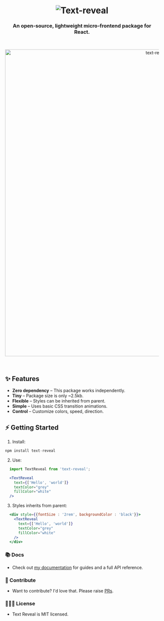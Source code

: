<h1 align="center">
<img src='https://raw.githubusercontent.com/Raj00377/text-reveal/update/readme/assets/text-reveal-with-bg.png' alt='Text-reveal' />
</h1>
<h3 align="center">
  An open-source, lightweight micro-frontend package for React.
</h3>
<br/>
<p align="center">
    <img src="https://raw.githubusercontent.com/Raj00377/text-reveal/update/readme/assets/ScreenRecording2024-05-14at8.21.14PM-ezgif.com-video-to-gif-converter.gif" width="1000" alt="text-reveal-gif" />
</p>

<br>

✨ Features 
---------------

* **Zero dependency** – This package works independently.
* **Tiny** – Package size is only ~2.5kb.
* **Flexible** – Styles can be inherited from parent.
* **Simple** – Uses basic CSS transition animations.
* **Control** – Customize colors, speed, direction.

⚡️ Getting Started
---------------

1. Install:
  ```jsx
  npm install text-reveal
  ```

2. Use:
```jsx
  import TextReveal from 'text-reveal';

  <TextReveal 
    text={['Hello', 'world']} 
    textColor="grey" 
    fillColor="white" 
  />
```

3. Styles inherits from parent:
```jsx
  <div style={{fontSize : '2rem', backgroundColor : 'black'}}>
    <TextReveal 
      text={['Hello', 'world']} 
      textColor="grey" 
      fillColor="white" 
    />
  </div>
```

### 📚 Docs

- Check out [my documentation](https://text-reveal.web.app) for guides and a full API reference.

### 💎 Contribute

- Want to contribute? I'd love that. Please raise [PRs](https://github.com/Raj00377/text-reveal/pulls).

### 👩🏻‍⚖️ License

- Text Reveal is MIT licensed.